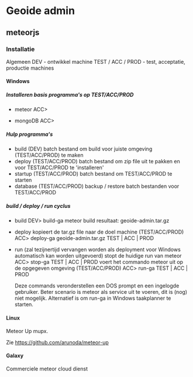 # Geoide admin
## meteorjs

### Installatie
Algemeen 
DEV - ontwikkel machine
TEST / ACC / PROD - test, acceptatie, productie machines

#### Windows
##### Installeren basis programma's op TEST/ACC/PROD 
 * meteor
 ACC>    
   
 * mongoDB
 ACC> 
 
##### Hulp programma's
 * build (DEV)
 batch bestand om build voor juiste omgeving (TEST/ACC/PROD) te maken  
 * deploy  (TEST/ACC/PROD)
 batch bestand om zip file uit te pakken en voor TEST/ACC/PROD te 'installeren' 
 * startup  (TEST/ACC/PROD)
 batch bestand om TEST/ACC/PROD te starten
 * database  (TEST/ACC/PROD)
 backup / restore batch bestanden voor TEST/ACC/PROD 
   
##### build / deploy / run cyclus
 * build 
   DEV> build-ga
   meteor build <output-directory>
   resultaat: geoide-admin.tar.gz
 * deploy
   kopieert de tar.gz file naar de doel machine (TEST/ACC/PROD)
   ACC> deploy-ga geoide-admin.tar.gz  TEST | ACC | PROD 
 * run 
   (zal tezijnertijd vervangen worden als deployment voor Windows automatisch kan worden uitgevoerd)
   stopt de huidige run van meteor
   ACC> stop-ga TEST | ACC | PROD
   voert het commando meteor uit op de opgegeven omgeving (TEST/ACC/PROD) 
   ACC> run-ga TEST | ACC | PROD
   
   Deze commands veronderstellen een DOS prompt en een ingelogde gebruiker.
   Beter scenario is meteor als service uit te voeren, dit is (nog) niet mogelijk.
   Alternatief is om run-ga in Windows taakplanner te starten.
   

#### Linux
Meteor Up mupx.

Zie https://github.com/arunoda/meteor-up  

#### Galaxy
Commerciele meteor cloud dienst
  